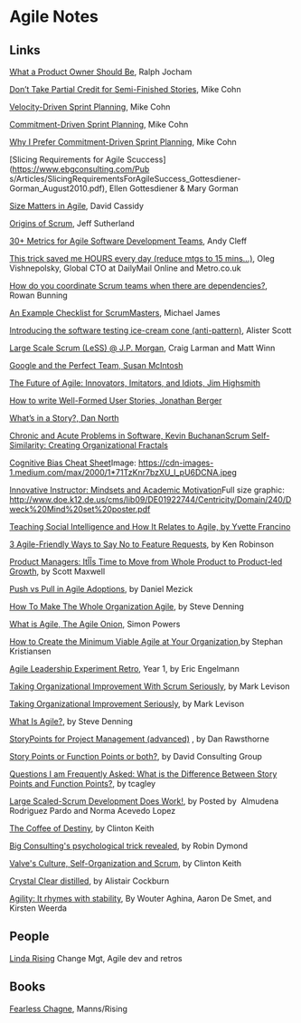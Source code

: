 # Agile Notes 

## Links

[What a Product Owner Should Be](https://www.scrum.org/resources/what-product-owner-should-be), Ralph Jocham 

[Don’t Take Partial Credit for Semi-Finished Stories](https://www.mountaingoatsoftware.com/blog/dont-take-partial-credit-for-semi-finished-stories), Mike Cohn 

[Velocity-Driven Sprint Planning](https://www.mountaingoatsoftware.com/blog/velocity-driven-sprint-planning), Mike Cohn 

[Commitment-Driven Sprint Planning](https://www.mountaingoatsoftware.com/blog/commitment-driven-planning), Mike Cohn

[Why I Prefer Commitment-Driven Sprint Planning](https://www.mountaingoatsoftware.com/blog/why-i-prefer-commitment-driven-sprint-planning), Mike Cohn 

[Slicing Requirements for Agile Scuccess](https://www.ebgconsulting.com/Pub s/Articles/SlicingRequirementsForAgileSuccess_Gottesdiener-Gorman_August2010.pdf), Ellen Gottesdiener & Mary Gorman

[Size Matters in Agile](https://www.frontrowagile.com/blog/posts/72-size-matters-in-agile), David Cassidy 

[Origins of Scrum](https://www.scruminc.com/origins-of-scrum/), Jeff Sutherland 

[30+ Metrics for Agile Software Development Teams](https://www.frontrowagile.com/blog/posts/69-30-metrics-for-agile-software-development-teams?utm_campaign=Weekly%20Blog%20Post%20Mailing%2011.4&utm_medium=A.%20Cleff&utm_source=Net%20Results), Andy Cleff

[This trick saved me HOURS every day (reduce mtgs to 15 mins...)](https://www.linkedin.com/pulse/trick-saved-me-hours-every-day-oleg-vishnepolsky), Oleg Vishnepolsky, Global CTO at DailyMail Online and Metro.co.uk

[How do you coordinate Scrum teams when there are dependencies?](https://www.quora.com/How-do-you-coordinate-Scrum-teams-when-there-are-dependencies/answer/Rowan-Bunning-1), Rowan Bunning

[An Example Checklist for ScrumMasters](http://scrumreferencecard.com/ScrumMasterChecklist.pdf), Michael James

[Introducing the software testing ice-cream cone (anti-pattern)](https://watirmelon.blog/2012/01/31/introducing-the-software-testing-ice-cream-cone/), Alister Scott

[Large Scale Scrum (LeSS) @ J.P. Morgan](https://www.infoq.com/articles/large-scale-scrum-jomorgan), Craig Larman and Matt Winn

[Google and the Perfect Team, Susan McIntosh](https://www.infoq.com/news/2016/10/google-perfect-team)

[The Future of Agile: Innovators, Imitators, and Idiots, Jim Highsmith](https://www.thoughtworks.com/insights/blog/future-agile-innovators-imitators-and-idiots)

[How to write Well-Formed User Stories, Jonathan Berger](https://blog.pivotal.io/labs/labs/well-formed-stories)

[What’s in a Story?, Dan North](https://dannorth.net/whats-in-a-story/)

[Chronic and Acute Problems in Software, Kevin Buchanan](https://8thlight.com/blog/kevin-buchanan/2016/10/04/chronic-and-acute-problems-in-software.html)[Scrum Self-Similarity: Creating Organizational Fractals](http://senexrex.com/scrum-fractals/)

[Cognitive Bias Cheat Sheet](https://betterhumans.coach.me/cognitive-bias-cheat-sheet-55a472476b18#.ci09v5cyv)Image: https://cdn-images-1.medium.com/max/2000/1*71TzKnr7bzXU_l_pU6DCNA.jpeg 

[Innovative Instructor: Mindsets and Academic Motivation](http://ii.library.jhu.edu/2013/10/24/innovative-instructor-mindsets-and-academic-motivation/)Full size graphic: http://www.doe.k12.de.us/cms/lib09/DE01922744/Centricity/Domain/240/Dweck%20Mind%20set%20poster.pdf

[Teaching Social Intelligence and How It Relates to Agile, by Yvette Francino](https://www.frontrowagile.com/blog/posts/46-teaching-social-intelligence-and-how-it-relates-to-agile)

[3 Agile-Friendly Ways to Say No to Feature Requests](https://www.frontrowagile.com/blog/posts/45-3-agile-friendly-ways-to-say-no-to-feature-requests), by Ken Robinson

[Product Managers: ItÎÎs Time to Move from Whole Product to Product-led Growth](https://expand.openviewpartners.com/product-managers-its-time-to-move-from-whole-product-to-product-based-go-to-market-304467093357?_hsenc=p2ANqtz-_5IWL9j0mJKyF0GBen7orXW3QsrObDeOHih3ozYV2d6WcfbzkHsZXi-eQ0rcnvF1obSNVlrWElziw0usrqYzoJQ8U7WQ&_hsmi=33175966#.mk6ol6mtw), by Scott Maxwell

[Push vs Pull in Agile Adoptions](http://newtechusa.net/agile/push-vs-pull/), by Daniel Mezick

[How To Make The Whole Organization Agile](http://www.forbes.com/sites/stevedenning/2015/07/22/how-to-make-the-whole-organization-agile/#ae19d0a135ba), by Steve Denning

[What is Agile, The Agile Onion](http://www.adventureswithagile.com/2016/08/10/what-is-agile/), Simon Powers

[How to Create the Minimum Viable Agile at Your Organization](https://www.frontrowagile.com/blog/posts/44-how-to-create-the-minimum-viable-agile-at-your-organization),by Stephan Kristiansen

[Agile Leadership Experiment Retro](http://geovoices.geonetric.com/2014/01/agile-leadership-experiment-retrospective-year-1/), Year 1, by Eric Engelmann

[Taking Organizational Improvement With Scrum Seriously](https://agilepainrelief.com/notesfromatooluser/2015/09/taking-organizational-improvement-with-scrum-seriously.html#.V7UaIvkrKUk), by Mark Levison

[Taking Organizational Improvement Seriously](https://agilepainrelief.com/notesfromatooluser/2015/09/taking-organizational-improvement-with-scrum-seriously.html#.V7UaIvkrKUk), by Mark Levison

[What Is Agile?](http://www.forbes.com/sites/stevedenning/2016/08/13/what-is-agile/amp/), by Steve Denning

[StoryPoints for Project Management (advanced)](https://www.agilealliance.org/resources/sessions/advanced-discussion-of-storypoints-for-project-management/) , by Dan Rawsthorne

[Story Points or Function Points or both?](http://www.softwarevalue.com/media/1083976/july-2015-story-points-or-function-points-final.pdf), by David Consulting Group

[Questions I am Frequently Asked: What is the Difference Between Story Points and Function Points?](https://tcagley.wordpress.com/2013/11/06/questions-i-am-frequently-asked-what-is-the-difference-between-story-points-and-function-points/), by tcagley 

[Large Scaled-Scrum Development Does Work!](http://www.infoq.com/articles/large-scaled-scrum-ericsson), by Posted by  Almudena Rodriguez Pardo and Norma Acevedo Lopez

[The Coffee of Destiny](https://www.frontrowagile.com/blog/posts/26-the-coffee-of-destiny), by Clinton Keith 

[Big Consulting's psychological trick revealed](https://www.linkedin.com/pulse/big-consultings-psychological-trick-revealed-robin-dymond), by Robin Dymond

[Valve's Culture, Self-Organization and Scrum](https://www.frontrowagile.com/blog/posts/27-valves-culture-self-organization-and-scrum), by Clinton Keith 

[Crystal Clear distilled](http://alistair.cockburn.us/Crystal+Clear+distilled), by Alistair Cockburn

[Agility: It rhymes with stability](http://www.mckinsey.com/business-functions/organization/our-insights/agility-it-rhymes-with-stability#0), By Wouter Aghina, Aaron De Smet, and Kirsten Weerda

## People

[Linda Rising](http://www.lindarising.org/) Change Mgt, Agile dev and retros

## Books

[Fearless Chagne](http://www.fearlesschangepatterns.com/), Manns/Rising
